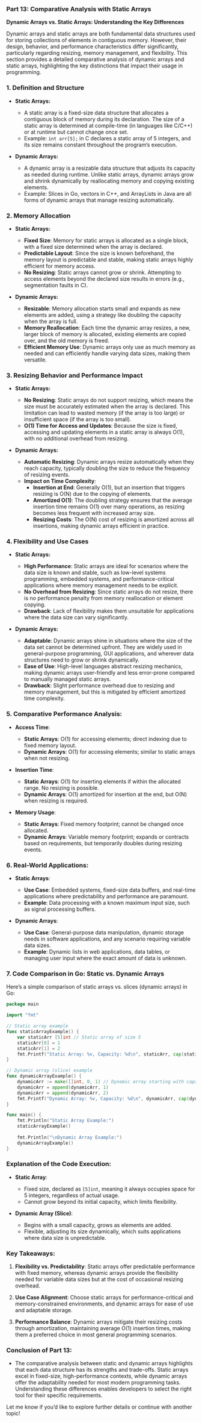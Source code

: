 ### **Part 13: Comparative Analysis with Static Arrays**

**Dynamic Arrays vs. Static Arrays: Understanding the Key Differences**

Dynamic arrays and static arrays are both fundamental data structures used for storing collections of elements in contiguous memory. However, their design, behavior, and performance characteristics differ significantly, particularly regarding resizing, memory management, and flexibility. This section provides a detailed comparative analysis of dynamic arrays and static arrays, highlighting the key distinctions that impact their usage in programming.

### **1. Definition and Structure**

- **Static Arrays:**
  - A static array is a fixed-size data structure that allocates a contiguous block of memory during its declaration. The size of a static array is determined at compile-time (in languages like C/C++) or at runtime but cannot change once set.
  - Example: `int arr[5];` in C declares a static array of 5 integers, and its size remains constant throughout the program’s execution.

- **Dynamic Arrays:**
  - A dynamic array is a resizable data structure that adjusts its capacity as needed during runtime. Unlike static arrays, dynamic arrays grow and shrink dynamically by reallocating memory and copying existing elements.
  - Example: Slices in Go, vectors in C++, and ArrayLists in Java are all forms of dynamic arrays that manage resizing automatically.

### **2. Memory Allocation**

- **Static Arrays:**
  - **Fixed Size**: Memory for static arrays is allocated as a single block, with a fixed size determined when the array is declared.
  - **Predictable Layout**: Since the size is known beforehand, the memory layout is predictable and stable, making static arrays highly efficient for memory access.
  - **No Resizing**: Static arrays cannot grow or shrink. Attempting to access elements beyond the declared size results in errors (e.g., segmentation faults in C).

- **Dynamic Arrays:**
  - **Resizable**: Memory allocation starts small and expands as new elements are added, using a strategy like doubling the capacity when the array is full.
  - **Memory Reallocation**: Each time the dynamic array resizes, a new, larger block of memory is allocated, existing elements are copied over, and the old memory is freed.
  - **Efficient Memory Use**: Dynamic arrays only use as much memory as needed and can efficiently handle varying data sizes, making them versatile.

### **3. Resizing Behavior and Performance Impact**

- **Static Arrays:**
  - **No Resizing**: Static arrays do not support resizing, which means the size must be accurately estimated when the array is declared. This limitation can lead to wasted memory (if the array is too large) or insufficient space (if the array is too small).
  - **O(1) Time for Access and Updates**: Because the size is fixed, accessing and updating elements in a static array is always O(1), with no additional overhead from resizing.

- **Dynamic Arrays:**
  - **Automatic Resizing**: Dynamic arrays resize automatically when they reach capacity, typically doubling the size to reduce the frequency of resizing events.
  - **Impact on Time Complexity**:
    - **Insertion at End**: Generally O(1), but an insertion that triggers resizing is O(N) due to the copying of elements.
    - **Amortized O(1)**: The doubling strategy ensures that the average insertion time remains O(1) over many operations, as resizing becomes less frequent with increased array size.
    - **Resizing Costs**: The O(N) cost of resizing is amortized across all insertions, making dynamic arrays efficient in practice.

### **4. Flexibility and Use Cases**

- **Static Arrays:**
  - **High Performance**: Static arrays are ideal for scenarios where the data size is known and stable, such as low-level systems programming, embedded systems, and performance-critical applications where memory management needs to be explicit.
  - **No Overhead from Resizing**: Since static arrays do not resize, there is no performance penalty from memory reallocation or element copying.
  - **Drawback**: Lack of flexibility makes them unsuitable for applications where the data size can vary significantly.

- **Dynamic Arrays:**
  - **Adaptable**: Dynamic arrays shine in situations where the size of the data set cannot be determined upfront. They are widely used in general-purpose programming, GUI applications, and wherever data structures need to grow or shrink dynamically.
  - **Ease of Use**: High-level languages abstract resizing mechanics, making dynamic arrays user-friendly and less error-prone compared to manually managed static arrays.
  - **Drawback**: Slight performance overhead due to resizing and memory management, but this is mitigated by efficient amortized time complexity.

### **5. Comparative Performance Analysis:**

- **Access Time**:
  - **Static Arrays**: O(1) for accessing elements; direct indexing due to fixed memory layout.
  - **Dynamic Arrays**: O(1) for accessing elements; similar to static arrays when not resizing.

- **Insertion Time**:
  - **Static Arrays**: O(1) for inserting elements if within the allocated range. No resizing is possible.
  - **Dynamic Arrays**: O(1) amortized for insertion at the end, but O(N) when resizing is required.

- **Memory Usage**:
  - **Static Arrays**: Fixed memory footprint; cannot be changed once allocated.
  - **Dynamic Arrays**: Variable memory footprint; expands or contracts based on requirements, but temporarily doubles during resizing events.

### **6. Real-World Applications:**

- **Static Arrays**:
  - **Use Case**: Embedded systems, fixed-size data buffers, and real-time applications where predictability and performance are paramount.
  - **Example**: Data processing with a known maximum input size, such as signal processing buffers.

- **Dynamic Arrays**:
  - **Use Case**: General-purpose data manipulation, dynamic storage needs in software applications, and any scenario requiring variable data sizes.
  - **Example**: Dynamic lists in web applications, data tables, or managing user input where the exact amount of data is unknown.

### **7. Code Comparison in Go: Static vs. Dynamic Arrays**

Here’s a simple comparison of static arrays vs. slices (dynamic arrays) in Go:

```go
package main

import "fmt"

// Static array example
func staticArrayExample() {
    var staticArr [5]int // Static array of size 5
    staticArr[0] = 1
    staticArr[1] = 2
    fmt.Printf("Static Array: %v, Capacity: %d\n", staticArr, cap(staticArr)) // Output includes uninitialized values
}

// Dynamic array (slice) example
func dynamicArrayExample() {
    dynamicArr := make([]int, 0, 1) // Dynamic array starting with capacity 1
    dynamicArr = append(dynamicArr, 1)
    dynamicArr = append(dynamicArr, 2)
    fmt.Printf("Dynamic Array: %v, Capacity: %d\n", dynamicArr, cap(dynamicArr)) // Grows as needed
}

func main() {
    fmt.Println("Static Array Example:")
    staticArrayExample()
    
    fmt.Println("\nDynamic Array Example:")
    dynamicArrayExample()
}
```

### **Explanation of the Code Execution:**

- **Static Array**:
  - Fixed size, declared as `[5]int`, meaning it always occupies space for 5 integers, regardless of actual usage.
  - Cannot grow beyond its initial capacity, which limits flexibility.

- **Dynamic Array (Slice)**:
  - Begins with a small capacity, grows as elements are added.
  - Flexible, adjusting its size dynamically, which suits applications where data size is unpredictable.

### **Key Takeaways:**

1. **Flexibility vs. Predictability**: Static arrays offer predictable performance with fixed memory, whereas dynamic arrays provide the flexibility needed for variable data sizes but at the cost of occasional resizing overhead.
   
2. **Use Case Alignment**: Choose static arrays for performance-critical and memory-constrained environments, and dynamic arrays for ease of use and adaptable storage.

3. **Performance Balance**: Dynamic arrays mitigate their resizing costs through amortization, maintaining average O(1) insertion times, making them a preferred choice in most general programming scenarios.

### **Conclusion of Part 13:**
- The comparative analysis between static and dynamic arrays highlights that each data structure has its strengths and trade-offs. Static arrays excel in fixed-size, high-performance contexts, while dynamic arrays offer the adaptability needed for most modern programming tasks. Understanding these differences enables developers to select the right tool for their specific requirements.

Let me know if you’d like to explore further details or continue with another topic!